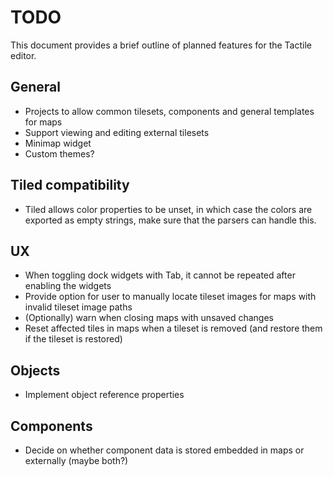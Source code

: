 # TODO

This document provides a brief outline of planned features for the Tactile editor.

## General

* Projects to allow common tilesets, components and general templates for maps
* Support viewing and editing external tilesets
* Minimap widget
* Custom themes?

## Tiled compatibility

* Tiled allows color properties to be unset, in which case the colors are exported as empty strings, make sure that the parsers can handle this.

## UX

* When toggling dock widgets with Tab, it cannot be repeated after enabling the widgets
* Provide option for user to manually locate tileset images for maps with invalid tileset image paths
* (Optionally) warn when closing maps with unsaved changes
* Reset affected tiles in maps when a tileset is removed (and restore them if the tileset is restored)

## Objects

* Implement object reference properties

## Components 

* Decide on whether component data is stored embedded in maps or externally (maybe both?)
